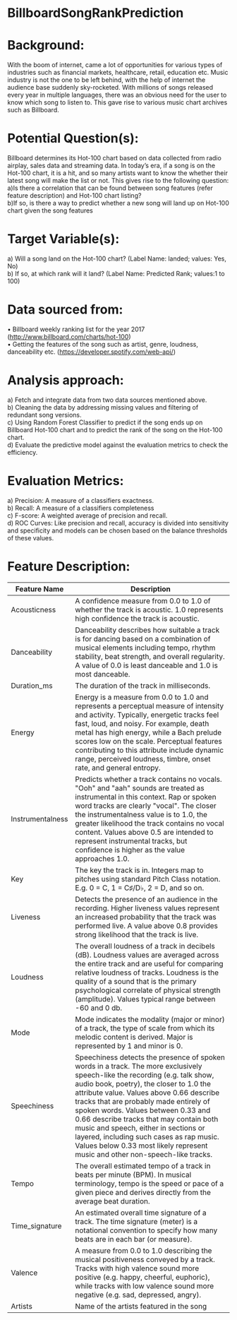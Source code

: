 # BillboardSongRankPrediction
# Background:
With the boom of internet, came a lot of opportunities for various types of industries such as financial markets, healthcare, retail, education etc. Music industry is not the one to be left behind, with the help of internet the audience base suddenly sky-rocketed. With millions of songs released every year in multiple languages, there was an obvious need for the user to know which song to listen to. This gave rise to various music chart archives such as Billboard.

# Potential Question(s):
Billboard determines its Hot-100 chart based on data collected from radio airplay, sales data and streaming data. In today’s era, if a song is on the Hot-100 chart, it is a hit, and so many artists want to know the whether their latest song will make the list or not. This gives rise to the following question:  
a)Is there a correlation that can be found between song features (refer feature description) and Hot-100 chart listing?  
b)If so, is there a way to predict whether a new song will land up on Hot-100 chart given the song features

# Target Variable(s):
a)  Will a song land on the Hot-100 chart? (Label Name: landed; values: Yes, No)  
b)  If so, at which rank will it land? (Label Name: Predicted Rank; values:1 to 100)

# Data sourced from:
•       Billboard weekly ranking list for the year 2017
        (http://www.billboard.com/charts/hot-100)  
•       Getting the features of the song such as artist, genre, loudness, danceability etc. (https://developer.spotify.com/web-api/)

# Analysis approach:
a)      Fetch and integrate data from two data sources mentioned above.  
b)      Cleaning the data by addressing missing values and filtering of redundant song versions.  
c)      Using Random Forest Classifier to predict if the song ends up on Billboard Hot-100 chart and to predict the rank of the song on the Hot-100 chart.  
d)      Evaluate the predictive model against the evaluation metrics to check the efficiency.

# Evaluation Metrics:
a)      Precision: A measure of a classifiers exactness.  
b)      Recall: A measure of a classifiers completeness  
c)      F-score: A weighted average of precision and recall.  
d)      ROC Curves: Like precision and recall, accuracy is divided into sensitivity and specificity and models can be chosen based on the balance thresholds of these values.  

# Feature Description:
|Feature Name   |Description|
| --- | --- |
|Acousticness   |A confidence measure from 0.0 to 1.0 of whether the track is acoustic. 1.0 represents high confidence the track is acoustic.|
|Danceability   |Danceability describes how suitable a track is for dancing based on a combination of musical elements including tempo, rhythm stability, beat strength, and overall regularity. A value of 0.0 is least danceable and 1.0 is most danceable. |
|Duration_ms    |The duration of the track in milliseconds.|
|Energy |       Energy is a measure from 0.0 to 1.0 and represents a perceptual measure of intensity and activity. Typically, energetic tracks feel fast, loud, and noisy. For example, death metal has high energy, while a Bach prelude scores low on the scale. Perceptual features contributing to this attribute include dynamic range, perceived loudness, timbre, onset rate, and general entropy.|
|Instrumentalness|      Predicts whether a track contains no vocals. "Ooh" and "aah" sounds are treated as instrumental in this context. Rap or spoken word tracks are clearly "vocal". The closer the instrumentalness value is to 1.0, the greater likelihood the track contains no vocal content. Values above 0.5 are intended to represent instrumental tracks, but confidence is higher as the value approaches 1.0.|
|Key | The key the track is in. Integers map to pitches using standard Pitch Class notation. E.g. 0 = C, 1 = C♯/D♭, 2 = D, and so on.|
|Liveness       | Detects the presence of an audience in the recording. Higher liveness values represent an increased probability that the track was performed live. A value above 0.8 provides strong likelihood that the track is live.|
|Loudness       | The overall loudness of a track in decibels (dB). Loudness values are averaged across the entire track and are useful for comparing relative loudness of tracks. Loudness is the quality of a sound that is the primary psychological correlate of physical strength (amplitude). Values typical range between -60 and 0 db.|
|Mode   | Mode indicates the modality (major or minor) of a track, the type of scale from which its melodic content is derived. Major is represented by 1 and minor is 0.|
|Speechiness |Speechiness detects the presence of spoken words in a track. The more exclusively speech-like the recording (e.g. talk show, audio book, poetry), the closer to 1.0 the attribute value. Values above 0.66 describe tracks that are probably made entirely of spoken words. Values between 0.33 and 0.66 describe tracks that may contain both music and speech, either in sections or layered, including such cases as rap music. Values below 0.33 most likely represent music and other non-speech-like tracks.|
|Tempo  |The overall estimated tempo of a track in beats per minute (BPM). In musical terminology, tempo is the speed or pace of a given piece and derives directly from the average beat duration.|
|Time_signature |An estimated overall time signature of a track. The time signature (meter) is a notational convention to specify how many beats are in each bar (or measure).|
|Valence |      A measure from 0.0 to 1.0 describing the musical positiveness conveyed by a track. Tracks with high valence sound more positive (e.g. happy, cheerful, euphoric), while tracks with low valence sound more negative (e.g. sad, depressed, angry).|
|Artists        |Name of the artists featured in the song|
